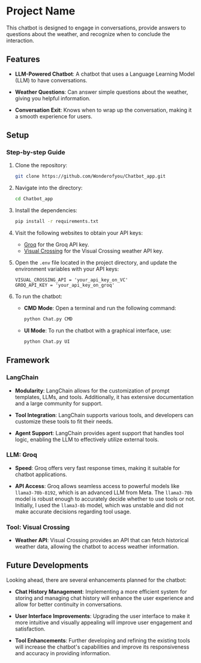 # Project Name

This chatbot is designed to engage in conversations, provide answers to questions about the weather, and recognize when to conclude the interaction.


## Features

- **LLM-Powered Chatbot**: A chatbot that uses a Language Learning Model (LLM) to have conversations.

- **Weather Questions**: Can answer simple questions about the weather, giving you helpful information.

- **Conversation Exit**: Knows when to wrap up the conversation, making it a smooth experience for users.


## Setup
### Step-by-step Guide
1. Clone the repository:
    ```bash
    git clone https://github.com/Wonderofyou/Chatbot_app.git
    ```
2. Navigate into the directory:
    ```bash
    cd Chatbot_app
    ```
3. Install the dependencies:
    ```bash
    pip install -r requirements.txt
    ```
4. Visit the following websites to obtain your API keys:
   - [Groq](https://groq.com/) for the Groq API key.
   - [Visual Crossing](https://www.visualcrossing.com/account) for the Visual Crossing weather API key.

5. Open the `.env` file located in the project directory, and update the environment variables with your API keys:

   ```plaintext
   VISUAL_CROSSING_API = 'your_api_key_on_VC'
   GROQ_API_KEY = 'your_api_key_on_groq'

6. To run the chatbot:
   - **CMD Mode**: Open a terminal and run the following command:
     ```bash
     python Chat.py CMD
     ```

   - **UI Mode**: To run the chatbot with a graphical interface, use:
     ```bash
     python Chat.py UI
     ```

## Framework

### LangChain

- **Modularity**: LangChain allows for the customization of prompt templates, LLMs, and tools. Additionally, it has extensive documentation and a large community for support.

- **Tool Integration**: LangChain supports various tools, and developers can customize these tools to fit their needs.

- **Agent Support**: LangChain provides agent support that handles tool logic, enabling the LLM to effectively utilize external tools.

### LLM: Groq

- **Speed**: Groq offers very fast response times, making it suitable for chatbot applications.

- **API Access**: Groq allows seamless access to powerful models like `llama3-70b-8192`, which is an advanced LLM from Meta. The `llama3-70b` model is robust enough to accurately decide whether to use tools or not. Initially, I used the `llama3-8b` model, which was unstable and did not make accurate decisions regarding tool usage.

### Tool: Visual Crossing

- **Weather API**: Visual Crossing provides an API that can fetch historical weather data, allowing the chatbot to access weather information.


## Future Developments

Looking ahead, there are several enhancements planned for the chatbot:

- **Chat History Management**: Implementing a more efficient system for storing and managing chat history will enhance the user experience and allow for better continuity in conversations.

- **User Interface Improvements**: Upgrading the user interface to make it more intuitive and visually appealing will improve user engagement and satisfaction.

- **Tool Enhancements**: Further developing and refining the existing tools will increase the chatbot's capabilities and improve its responsiveness and accuracy in providing information.




